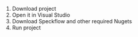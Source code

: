 1. Download project
2. Open it in Visual Studio
3. Download Speckflow and other required Nugets
4. Run project

